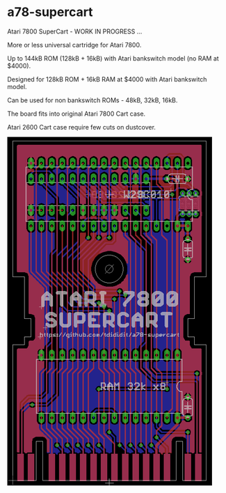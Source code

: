 # a78-supercart
Atari 7800 SuperCart - WORK IN PROGRESS ...

More or less universal cartridge for Atari 7800.

Up to 144kB ROM (128kB + 16kB) with Atari bankswitch model (no RAM at $4000).

Designed for 128kB ROM + 16kB RAM at $4000 with Atari bankswitch model.

Can be used for non bankswitch ROMs - 48kB, 32kB, 16kB.


The board fits into original Atari 7800 Cart case.

Atari 2600 Cart case require few cuts on dustcover.


![A78-SUPERCART PCB](a78-supercart-brd.png)
